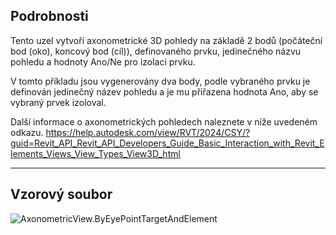 ## Podrobnosti
Tento uzel vytvoří axonometrické 3D pohledy na základě 2 bodů (počáteční bod (oko), koncový bod (cíl)), definovaného prvku, jedinečného názvu pohledu a hodnoty Ano/Ne pro izolaci prvku.

V tomto příkladu jsou vygenerovány dva body, podle vybraného prvku je definován jedinečný název pohledu a je mu přiřazena hodnota Ano, aby se vybraný prvek izoloval.

Další informace o axonometrických pohledech naleznete v níže uvedeném odkazu.
https://help.autodesk.com/view/RVT/2024/CSY/?guid=Revit_API_Revit_API_Developers_Guide_Basic_Interaction_with_Revit_Elements_Views_View_Types_View3D_html

___
## Vzorový soubor

![AxonometricView.ByEyePointTargetAndElement](./Revit.Elements.Views.AxonometricView.ByEyePointTargetAndElement_img.jpg)
